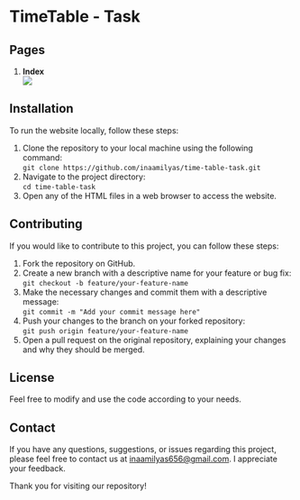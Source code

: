 <h1>TimeTable - Task</h1>

<h2>Pages</h2>

  <ol>
    <li><strong>Index</strong></li>
    <img src="[https://github.com/inaamilyas/login-signup-form/assets/108390164/afbaeb24-337d-4fd5-abf2-6e742100d364](https://github.com/inaamilyas/time-table-task/assets/108390164/2256d595-7578-4a65-a92a-e963cba7dc12)" >
    
  </ol>

  <h2>Installation</h2>

  <p>To run the website locally, follow these steps:</p>

  <ol>
    <li>Clone the repository to your local machine using the following command:<br><code>git clone https://github.com/inaamilyas/time-table-task.git</code></li>
    <li>Navigate to the project directory:<br><code>cd time-table-task</code></li>
    <li>Open any of the HTML files in a web browser to access the website.</li>
  </ol>

   <h2>Contributing</h2>

  <p>If you would like to contribute to this project, you can follow these steps:</p>

  <ol>
    <li>Fork the repository on GitHub.</li>
    <li>Create a new branch with a descriptive name for your feature or bug fix:<br><code>git checkout -b feature/your-feature-name</code></li>
    <li>Make the necessary changes and commit them with a descriptive message:<br><code>git commit -m "Add your commit message here"</code></li>
    <li>Push your changes to the branch on your forked repository:<br><code>git push origin feature/your-feature-name</code></li>
    <li>Open a pull request on the original repository, explaining your changes and why they should be merged.</li>
  </ol>

  <h2>License</h2>

  <p>Feel free to modify and use the code according to your needs.</p>

  <h2>Contact</h2>

  <p>If you have any questions, suggestions, or issues regarding this project, please feel free to contact us at <a href="mailto:your-inaamilyas656@gmail.com">inaamilyas656@gmail.com</a>. I appreciate your feedback.</p>

  <p>Thank you for visiting our repository!</p>
</body>
